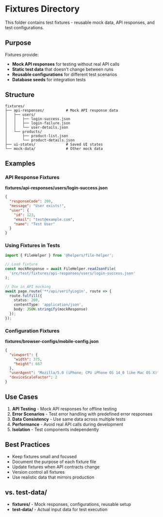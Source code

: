 # Fixtures Directory

This folder contains test fixtures - reusable mock data, API responses, and test configurations.

## Purpose

Fixtures provide:
- **Mock API responses** for testing without real API calls
- **Static test data** that doesn't change between runs
- **Reusable configurations** for different test scenarios
- **Database seeds** for integration tests

## Structure

```
fixtures/
├── api-responses/          # Mock API response data
│   ├── users/
│   │   ├── login-success.json
│   │   ├── login-failure.json
│   │   └── user-details.json
│   └── products/
│       ├── product-list.json
│       └── product-details.json
├── ui-states/              # Saved UI states
└── mock-data/              # Other mock data
```

## Examples

### API Response Fixtures

**fixtures/api-responses/users/login-success.json**
```json
{
  "responseCode": 200,
  "message": "User exists!",
  "user": {
    "id": 123,
    "email": "test@example.com",
    "name": "Test User"
  }
}
```

### Using Fixtures in Tests

```typescript
import { FileHelper } from '@helpers/file-helper';

// Load fixture
const mockResponse = await FileHelper.readJsonFile(
  'src/test/fixtures/api-responses/users/login-success.json'
);

// Use in API mocking
await page.route('**/api/verifyLogin', route => {
  route.fulfill({
    status: 200,
    contentType: 'application/json',
    body: JSON.stringify(mockResponse)
  });
});
```

### Configuration Fixtures

**fixtures/browser-configs/mobile-config.json**
```json
{
  "viewport": {
    "width": 375,
    "height": 667
  },
  "userAgent": "Mozilla/5.0 (iPhone; CPU iPhone OS 14_0 like Mac OS X)",
  "deviceScaleFactor": 2
}
```

## Use Cases

1. **API Testing** - Mock API responses for offline testing
2. **Error Scenarios** - Test error handling with predefined error responses
3. **Data Consistency** - Use same data across multiple tests
4. **Performance** - Avoid real API calls during development
5. **Isolation** - Test components independently

## Best Practices

- Keep fixtures small and focused
- Document the purpose of each fixture file
- Update fixtures when API contracts change
- Version control all fixtures
- Use realistic data that mirrors production

## vs. test-data/

- **fixtures/** - Mock responses, configurations, reusable setup
- **test-data/** - Actual input data for test execution

